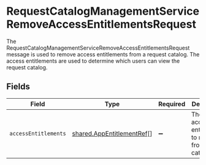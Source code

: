 # RequestCatalogManagementServiceRemoveAccessEntitlementsRequest

The RequestCatalogManagementServiceRemoveAccessEntitlementsRequest message is used to remove access entitlements from a request catalog.
 The access entitlements are used to determine which users can view the request catalog.


## Fields

| Field                                                                         | Type                                                                          | Required                                                                      | Description                                                                   |
| ----------------------------------------------------------------------------- | ----------------------------------------------------------------------------- | ----------------------------------------------------------------------------- | ----------------------------------------------------------------------------- |
| `accessEntitlements`                                                          | [shared.AppEntitlementRef](../../../sdk/models/shared/appentitlementref.md)[] | :heavy_minus_sign:                                                            | The list of access entitlements to remove from the catalog.                   |